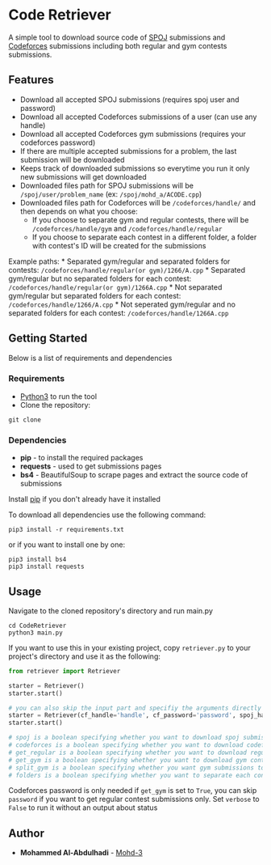 # Code Retriever

A simple tool to download source code of [SPOJ](https://www.spoj.com) submissions and [Codeforces](https://www.codeforces.com) submissions including both regular and gym contests submissions.

## Features

* Download all accepted SPOJ submissions (requires spoj user and password)
* Download all accepted Codeforces submissions of a user (can use any handle)
* Download all accepted Codeforces gym submissions (requires your codeforces password) 
* If there are multiple accepted submissions for a problem, the last submission will be downloaded
* Keeps track of downloaded submissions so everytime you run it only new submissions will get downloaded
* Downloaded files path for SPOJ submissions will be `/spoj/user/problem_name` (ex: `/spoj/mohd_a/ACODE.cpp`)
* Downloaded files path for Codeforces will be `/codeforces/handle/` and then depends on what you choose:
    * If you choose to separate gym and regular contests, there will be `/codeforces/handle/gym` and `/codeforces/handle/regular`
    * If you choose to separate each contest in a different folder, a folder with contest's ID will be created for the submissions

Example paths:
    * Separated gym/regular and separated folders for contests: `/codeforces/handle/regular(or gym)/1266/A.cpp` 
    * Separated gym/regular but no separated folders for each contest: `/codeforces/handle/regular(or gym)/1266A.cpp` 
    * Not separated gym/regular but separated folders for each contest: `/codeforces/handle/1266/A.cpp` 
    * Not seperated gym/regular and no separated folders for each contest: `/codeforces/handle/1266A.cpp` 

## Getting Started

Below is a list of requirements and dependencies 

### Requirements

* [Python3](https://www.python.org) to run the tool
* Clone the repository:
```
git clone
```

### Dependencies

* **pip** - to install the required packages
* **requests** - used to get submissions pages
* **bs4** - BeautifulSoup to scrape pages and extract the source code of submissions

Install [pip](https://pip.pypa.io/en/stable/installing/) if you don't already have it installed

To download all dependencies use the following command:

```
pip3 install -r requirements.txt
```

or if you want to install one by one:

```
pip3 install bs4
pip3 install requests
```

## Usage

Navigate to the cloned repository's directory and run main.py

```
cd CodeRetriever
python3 main.py
```

If you want to use this in your existing project, copy `retriever.py` to your project's directory and use it as the following:

```python
from retriever import Retriever

starter = Retriever()
starter.start()

# you can also skip the input part and specifiy the arguments directly
starter = Retriever(cf_handle='handle', cf_password='password', spoj_handle='user', spoj_password='password', codeforces=True, spoj=True, get_regular=True, get_gym=True, split_gym=True, folders=True, verbose=True)
starter.start()

# spoj is a boolean specifying whether you want to download spoj submissions or not
# codeforces is a boolean specifying whether you want to download codeforces submissions or not
# get_regular is a boolean specifying whether you want to download regular contests submissions for codeforces
# get_gym is a boolean specifying whether you want to download gym contests submissions for codeforces
# split_gym is a boolean specifying whether you want gym submissions to be separated from regular ones, (gym and regular folders will be created)
# folders is a boolean specifying whether you want to separate each contest's submissions in a different folder (contest ID as folder name)
```

Codeforces password is only needed if `get_gym` is set to `True`, you can skip `password` if you want to get regular contest submissions only. Set `verbose` to `False` to run it without an output about status

## Author

* **Mohammed Al-Abdulhadi** - [Mohd-3](https://github.com/Mohd-3)

